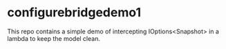 # configurebridgedemo1
This repo contains a simple demo of intercepting IOptions&lt;Snapshot> in a lambda to keep the model clean.
